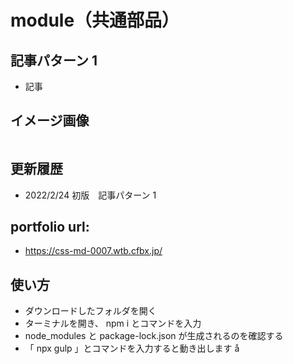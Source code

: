 # module（共通部品）

## 記事パターン 1

- 記事

## イメージ画像

<img src="https://css-md-000x.wtb.cfbx.jp/images/md-xxx-00.jpg" alt="" title="" width="">

## 更新履歴

- 2022/2/24 初版　記事パターン 1

## portfolio url:

- https://css-md-0007.wtb.cfbx.jp/

## 使い方

- ダウンロードしたフォルダを開く
- ターミナルを開き、 npm i とコマンドを入力
- node_modules と package-lock.json が生成されるのを確認する
- 「 npx gulp 」とコマンドを入力すると動き出します
  å
